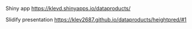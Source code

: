 Shiny app
https://klevd.shinyapps.io/dataproducts/

Slidify presentation
https://klev2687.github.io/dataproducts/heightpred/#1
